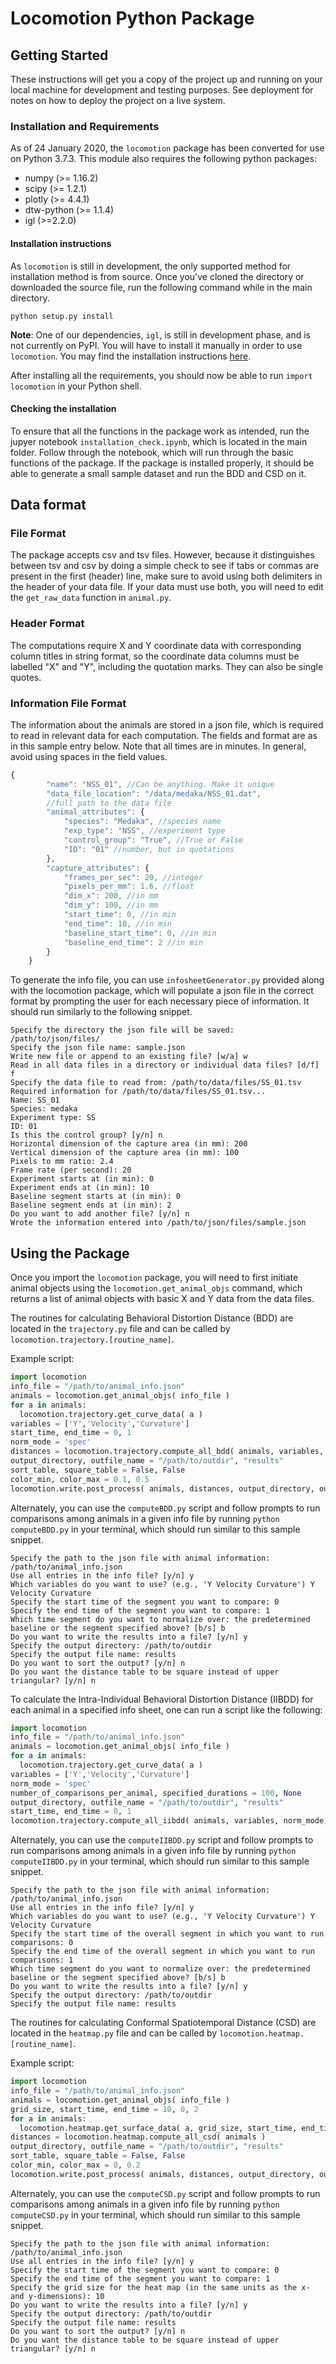 # Locomotion Python Package

## Getting Started

These instructions will get you a copy of the project up and running on your
local machine for development and testing purposes. See deployment for notes on
how to deploy the project on a live system.

### Installation and Requirements

As of 24 January 2020, the `locomotion` package has been converted for use on
Python 3.7.3. This module also requires the following python packages:
* numpy (>= 1.16.2)
* scipy (>= 1.2.1)
* plotly (>= 4.4.1)
* dtw-python (>= 1.1.4)
* igl (>=2.2.0)

#### Installation instructions

As `locomotion` is still in development, the only supported method for 
installation method is from source. Once you've cloned the directory or 
downloaded the source file, run the following command while in the main 
directory.
```
python setup.py install
```

**Note**: One of our dependencies, `igl`, is still in development phase, and is
not currently on PyPI. You will have to install it manually in order to use
`locomotion`. You may find the installation instructions
[here](https://github.com/libigl/libigl-python-bindings).

After installing all the requirements, you should now be able to run `import
locomotion` in your Python shell.

#### Checking the installation

To ensure that all the functions in the package work as intended, run the jupyer
notebook `installation_check.ipynb`, which is located in the main folder. Follow
through the notebook, which will run through the basic functions of the package.
If the package is installed properly, it should be able to generate a small
sample dataset and run the BDD and CSD on it.

## Data format

### File Format
The package accepts csv and tsv files. However, because it distinguishes between
tsv and csv by doing a simple check to see if tabs or commas are present in the
first (header) line, make sure to avoid using both delimiters in the header of
your data file. If your data must use both, you will need to edit the `get_raw_data`
function in `animal.py`. 

### Header Format 
The computations require X and Y coordinate data with corresponding column
titles in string format, so the coordinate data columns must be labelled "X" and
"Y", including the quotation marks. They can also be single quotes. 

### Information File Format 
The information about the animals are stored in a json file, which is required
to read in relevant data for each computation. The fields and format are as in
this sample entry below. Note that all times are in minutes. In general, avoid
using spaces in the field values.

```javascript
{
        "name": "NSS_01", //Can be anything. Make it unique
        "data_file_location": "/data/medaka/NSS_01.dat",
        //full path to the data file
        "animal_attributes": {
            "species": "Medaka", //species name
            "exp_type": "NSS", //experiment type
            "control_group": "True", //True or False
            "ID": "01" //number, but in quotations
        },
        "capture_attributes": {
            "frames_per_sec": 20, //integer
            "pixels_per_mm": 1.6, //float
            "dim_x": 200, //in mm
            "dim_y": 100, //in mm
            "start_time": 0, //in min
            "end_time": 10, //in min
            "baseline_start_time": 0, //in min
            "baseline_end_time": 2 //in min
        }
    }
```

To generate the info file, you can use `infosheetGenerator.py` provided along with
the locomotion package, which will populate a json file in the correct format by
prompting the user for each necessary piece of information. It should run
similarly to the following snippet.

```
Specify the directory the json file will be saved: /path/to/json/files/
Specify the json file name: sample.json
Write new file or append to an existing file? [w/a] w
Read in all data files in a directory or individual data files? [d/f] f
Specify the data file to read from: /path/to/data/files/SS_01.tsv
Required information for /path/to/data/files/SS_01.tsv...
Name: SS_01
Species: medaka
Experiment type: SS
ID: 01
Is this the control group? [y/n] n
Horizontal dimension of the capture area (in mm): 200
Vertical dimension of the capture area (in mm): 100
Pixels to mm ratio: 2.4
Frame rate (per second): 20
Experiment starts at (in min): 0
Experiment ends at (in min): 10
Baseline segment starts at (in min): 0
Baseline segment ends at (in min): 2
Do you want to add another file? [y/n] n
Wrote the information entered into /path/to/json/files/sample.json
```

## Using the Package

Once you import the `locomotion` package, you will need to first initiate animal
objects using the `locomotion.get_animal_objs` command, which returns a list of
animal objects with basic X and Y data from the data files.

The routines for calculating Behavioral Distortion Distance (BDD) are located in
the `trajectory.py` file and can be called by
`locomotion.trajectory.[routine_name]`.

Example script:

```python
import locomotion
info_file = "/path/to/animal_info.json"
animals = locomotion.get_animal_objs( info_file )
for a in animals:
  locomotion.trajectory.get_curve_data( a )
variables = ['Y','Velocity','Curvature']
start_time, end_time = 0, 1
norm_mode = 'spec'
distances = locomotion.trajectory.compute_all_bdd( animals, variables, start_time, end_time, norm_mode )
output_directory, outfile_name = "/path/to/outdir", "results"
sort_table, square_table = False, False
color_min, color_max = 0.1, 0.5
locomotion.write.post_process( animals, distances, output_directory, outfile_name, sort_table, square_table, color_min, color_max )
```

Alternately, you can use the `computeBDD.py` script and follow prompts to run
comparisons among animals in a given info file by running `python computeBDD.py`
in your terminal, which should run similar to this sample snippet.

```
Specify the path to the json file with animal information: /path/to/animal_info.json
Use all entries in the info file? [y/n] y
Which variables do you want to use? (e.g., 'Y Velocity Curvature') Y Velocity Curvature
Specify the start time of the segment you want to compare: 0
Specify the end time of the segment you want to compare: 1
Which time segment do you want to normalize over: the predetermined baseline or the segment specified above? [b/s] b
Do you want to write the results into a file? [y/n] y
Specify the output directory: /path/to/outdir
Specify the output file name: results
Do you want to sort the output? [y/n] n
Do you want the distance table to be square instead of upper triangular? [y/n] n
```

To calculate the Intra-Individual Behavioral Distortion Distance (IIBDD) for each animal in a
specified info sheet, one can run a script like the following:

```python
import locomotion
info_file = "/path/to/animal_info.json"
animals = locomotion.get_animal_objs( info_file )
for a in animals:
  locomotion.trajectory.get_curve_data( a )
variables = ['Y','Velocity','Curvature']
norm_mode = 'spec'
number_of_comparisons_per_animal, specified_durations = 100, None
output_directory, outfile_name = "/path/to/outdir", "results"
start_time, end_time = 0, 1
locomotion.trajectory.compute_all_iibdd( animals, variables, norm_mode, number_of_comparisons_per_animal, specified_durations, output_directory, outfile_name, start_time, end_time )
```

Alternately, you can use the `computeIIBDD.py` script and follow prompts to run
comparisons among animals in a given info file by running `python
computeIIBDD.py` in your terminal, which should run similar to this sample
snippet.

```
Specify the path to the json file with animal information: /path/to/animal_info.json
Use all entries in the info file? [y/n] y
Which variables do you want to use? (e.g., 'Y Velocity Curvature') Y Velocity Curvature
Specify the start time of the overall segment in which you want to run comparisons: 0
Specify the end time of the overall segment in which you want to run comparisons: 1
Which time segment do you want to normalize over: the predetermined baseline or the segment specified above? [b/s] b
Do you want to write the results into a file? [y/n] y
Specify the output directory: /path/to/outdir
Specify the output file name: results
```

The routines for calculating Conformal Spatiotemporal Distance (CSD) are located
in the `heatmap.py` file and can be called by `locomotion.heatmap.[routine_name]`.

Example script:

```python
import locomotion
info_file = "/path/to/animal_info.json"
animals = locomotion.get_animal_objs( info_file )
grid_size, start_time, end_time = 10, 0, 2
for a in animals:
  locomotion.heatmap.get_surface_data( a, grid_size, start_time, end_time )
distances = locomotion.heatmap.compute_all_csd( animals )
output_directory, outfile_name = "/path/to/outdir", "results"
sort_table, square_table = False, False
color_min, color_max = 0, 0.2
locomotion.write.post_process( animals, distances, output_directory, outfile_name, sort_table, square_table, color_min, color_max )
```

Alternately, you can use the `computeCSD.py` script and follow prompts to run
comparisons among animals in a given info file by running `python computeCSD.py`
in your terminal, which should run similar to this sample snippet.

```
Specify the path to the json file with animal information: /path/to/animal_info.json
Use all entries in the info file? [y/n] y
Specify the start time of the segment you want to compare: 0
Specify the end time of the segment you want to compare: 1
Specify the grid size for the heat map (in the same units as the x- and y-dimensions): 10
Do you want to write the results into a file? [y/n] y
Specify the output directory: /path/to/outdir
Specify the output file name: results
Do you want to sort the output? [y/n] n
Do you want the distance table to be square instead of upper triangular? [y/n] n
```

<!--

## Deployment

Add additional notes about how to deploy this on a live system

## Contributing

Please read
[CONTRIBUTING.md](https://gist.github.com/PurpleBooth/b24679402957c63ec426) for
details on our code of conduct, and the process for submitting pull requests to
us.

## Versioning

We use [SemVer](http://semver.org/) for versioning. For the versions available, see the [tags on this repository](https://github.com/your/project/tags). 

## Authors

* **AUTHORS** 

See also the list of [contributors](https://github.com/mechunderlyingbehavior/locomotion/contributors) who participated in this project.

## License

This project is licensed under the MIT License - see the [LICENSE.md](LICENSE.md) file for details

## Acknowledgments

* Hat tip to anyone whose code was used
* Inspiration
* etc

--!>
